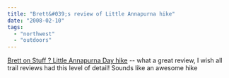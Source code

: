 ```yaml
---
title: "Brett&#039;s review of Little Annapurna hike"
date: "2008-02-10"
tags: 
  - "northwest"
  - "outdoors"
---
```


[Brett on Stuff ? Little Annapurna Day hike](http://www.brettonstuff.com/index.php/backpacking/little-annapurna-day-hike/ "Brett on Stuff ? Little Annapurna Day hike") -- what a great review, I wish all trail reviews had this level of detail! Sounds like an awesome hike

